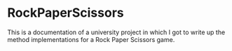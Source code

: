 # RockPaperScissors
 
This is a documentation of a university project in which I got to write up the method implementations for a Rock Paper Scissors game.
